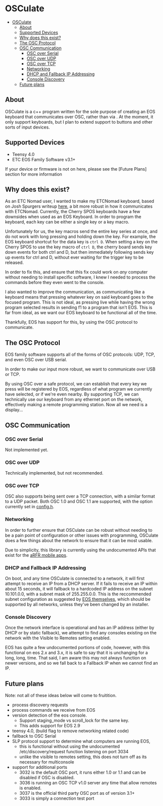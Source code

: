 # OSCulate

- [OSCulate](#osculate)
  - [About](#about)
  - [Supported Devices](#supported-devices)
  - [Why does this exist?](#why-does-this-exist)
  - [The OSC Protocol](#the-osc-protocol)
  - [OSC Communication](#osc-communication)
    - [OSC over Serial](#osc-over-serial)
    - [OSC over UDP](#osc-over-udp)
    - [OSC over TCP](#osc-over-tcp)
    - [Networking](#networking)
    - [DHCP and Fallback IP Addressing](#dhcp-and-fallback-ip-addressing)
    - [Console Discovery](#console-discovery)
  - [Future plans](#future-plans)

## About

OSCulate is a c++ program written for the sole purpose of creating an EOS keyboard that communicates over OSC, rather than
via .
At the moment, it only support keyboards, but I plan to extend support to buttons and other sorts of input devices.

## Supported Devices

- Teensy 4.0
- ETC EOS Family Software v3.1+

If your device or firmware is not on here, please see the [Future Plans] section for more information

## Why does this exist?

As an ETC Nomad user, I wanted to make my ETCNomad keyboard, based on Josh Spurgers writeup [here](http://spurgers.design/2020-03-05-001.html), a bit more robust in how it communicates with ETCNomad.
Currently, the Cherry SPOS keyboards have a few downsides when used as an EOS Keyboard.
In order to program the keyboard, each key can be either a single key or a key macro.

Unfortunately for us, the key macros send the entire key series at once, and do not work with long pressing and holding down the key.
For example, the EOS keyboard shortcut for the data key is `ctrl D`.
When setting a key on the Cherry SPOS to use the key macro of `ctrl D`, the cherry board sends key down events for both ctrl and D, but then immediately following sends key up events for ctrl and D, without ever waiting for the trigger key to be released.

In order to fix this, and ensure that this fix could work on _any_ computer without needing to install specific software, I knew I needed to process the commands before they even went to the console.

I also wanted to improve the communication, as communicating like a keyboard means that pressing whatever key on said keyboard goes to the focused program.
This is not ideal, as pressing live while having the wrong program selected results in sending f1 to a program that isn't EOS. This is far from ideal, as we want our EOS keyboard to be functional all of the time.

Thankfully, EOS has support for this, by using the OSC protocol to communicate.

## The OSC Protocol

EOS family software supports all of the forms of OSC protocols: UDP, TCP, and even OSC over USB serial.

In order to make our input more robust, we want to communicate over USB or TCP.

By using OSC over a safe protocol, we can establish that every key we press will be registered by EOS, regardless of what program we currently have selected, or if we're even nearby. By supporting TCP, we can technically use our keyboard from any ethernet port on the network, effectively making a remote programming station. Now all we need is a display...

## OSC Communication

### OSC over Serial

Not implemented yet.

### OSC over UDP

Technically implemented, but not recommended.

### OSC over TCP

OSC also supports being sent over a TCP connection, with a similar format to a UDP packet. Both OSC 1.0 and OSC 1.1 are supported, with the option currently set in [config.h](./src/config.h).

### Networking

In order to further ensure that OSCulate can be robust without needing to be a pain point of configuration or other issues with programming, OSCulate does a few things about the network to ensure that it can be most usable.

Due to simplicity, this library is currently using the undocumented APIs that exist for the [aRFR mobile apps](https://www.etcconnect.com/WorkArea/DownloadAsset.aspx?id=10737502822).

### DHCP and Fallback IP Addressing

On boot, and any time OSCulate is connected to a network, it will first attempt to receive an IP from a DHCP server. If it fails to receive an IP within about 15 seconds, it will fallback to a hardcoded IP address on the subnet 10.101.0.0, with a subnet mask of 255.255.0.0. This is the reccommended subnet configuration as suggested by [EOS themselves](https://support.etcconnect.com/ETC/Networking/General/ETC_Network_IP_Addresses), which should be supported by all networks, unless they've been changed by an installer.

### Console Discovery

Once the network interface is operational and has an IP address (either by DHCP or by static fallback), we attempt to find any consoles existing on the network with the Visible to Remotes setting enabled.

EOS has quite a few undocumented portions of code, however, with this functional on eos 2.x and 3.x, it is safe to say that it is unchanging for a long, long, time. That said, I am aware this may not always function on newer versions, and so we fall back to a Fallback IP when we cannot find an IP.

## Future plans

Note: not all of these ideas below will come to fruitition.

- process discovery requests
- process commands we receive from EOS
- version detection of the eos console.
  - Support staging_mode vs scroll_lock for the same key.
  - This adds support for EOS 2.9
- teensy 4.0, (build flag to remove networking related code)
- fallback to OSC Serial
- SLP protocol support to determine what computers are running EOS,
  - this is functional without using the undocumented /etc/discovery/request function listening on port 3034
  - unlike the visible to remotes setting, this does not turn off as its necessary for multiconsole
- support for additional ports
  - 3032 is the default OSC port, it runs either 1.0 or 1.1 and can be disabled if OSC is disabled.
  - 3036 is running an OSC TCP v1.0 server any time that allow remotes is enabled.
  - 3037 is the official third party OSC port as of version 3.1+
  - 3033 is simply a connection test port

[^hardware_macros]: support for hardware macros is not implemented as this does not extend well when moving to a different input mechanism. The goal of OSCulate is to make a third party keyboard have a robust input, similar to a dedicated faceplate or programming wing. It is not to give it additional features that a console does not have. Not yet, anyways.
